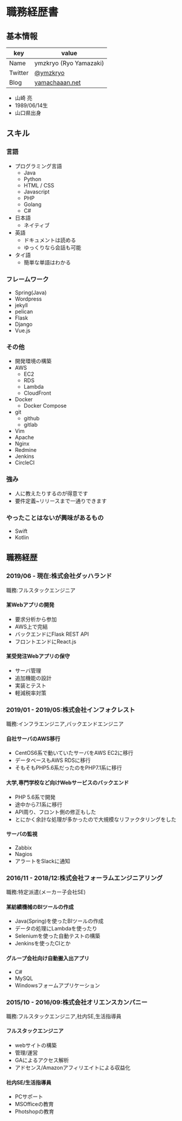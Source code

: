 # 職務経歴書

## 基本情報

|key|value|
|---|-----|
|Name|ymzkryo (Ryo Yamazaki)|
|Twitter|[@ymzkryo](https://twitter.com/ymzkryo)|
|Blog|[yamachaaan.net](https://yamachaaan.net)|

- 山崎 亮
- 1989/06/14生
- 山口県出身

## スキル

### 言語

- プログラミング言語
    - Java
    - Python
    - HTML / CSS
    - Javascript
    - PHP
    - Golang
    - C#
- 日本語
    - ネイティブ
- 英語
    - ドキュメントは読める
    - ゆっくりなら会話も可能
- タイ語
    - 簡単な単語はわかる

### フレームワーク

- Spring(Java)
- Wordpress
- jekyll
- pelican
- Flask
- Django
- Vue.js

### その他

- 開発環境の構築
- AWS
    - EC2
    - RDS
    - Lambda
    - CloudFront
- Docker
    - Docker Compose
- git
    - github
    - gitlab
- Vim
- Apache
- Nginx
- Redmine
- Jenkins
- CircleCI

### 強み

- 人に教えたりするのが得意です
- 要件定義~リリースまで一通りできます

### やったことはないが興味があるもの

- Swift
- Kotlin

## 職務経歴

### 2019/06 - 現在:株式会社ダッハランド

職務:フルスタックエンジニア

#### 某Webアプリの開発

- 要求分析から参加
- AWS上で完結
- バックエンドにFlask REST API
- フロントエンドにReact.js

#### 某受発注Webアプリの保守

- サーバ管理
- 追加機能の設計
- 実装とテスト
- 軽減税率対策

### 2019/01 - 2019/05:株式会社インフォクレスト

職務:インフラエンジニア,バックエンドエンジニア

#### 自社サーバのAWS移行

- CentOS6系で動いていたサーバをAWS EC2に移行
- データベースもAWS RDSに移行
- そもそもPHP5.6系だったのをPHP7.1系に移行

#### 大学,専門学校など向けWebサービスのバックエンド

- PHP 5.6系で開発
- 途中から7.1系に移行
- API周り、フロント側の修正もした
- とにかく余計な処理が多かったので大規模なリファクタリングをした

#### サーバの監視

- Zabbix
- Nagios
- アラートをSlackに通知

### 2016/11 - 2018/12:株式会社フォーラムエンジニアリング

職務:特定派遣(メーカー子会社SE)

#### 某紡績機械のBIツールの作成

- Java(Spring)を使ったBIツールの作成
- データの処理にLambdaを使ったり
- Seleniumを使った自動テストの構築
- Jenkinsを使ったCIとか


#### グループ会社向け自動搬入出アプリ

- C#
- MySQL
- Windowsフォームアプリケーション

### 2015/10 - 2016/09:株式会社オリエンスカンパニー

職務:フルスタックエンジニア,社内SE,生活指導員

#### フルスタックエンジニア

- webサイトの構築
- 管理/運営
- GAによるアクセス解析
- アドセンス/Amazonアフィリエイトによる収益化

#### 社内SE/生活指導員

- PCサポート
- MSOfficeの教育
- Photshopの教育

